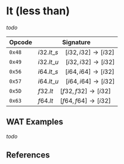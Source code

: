 
# lt (less than)

_todo_



| Opcode | Signature |
|--------|-----------|
| `0x48` | $i32.lt\_s \quad [ i32, i32 ] \to [ i32 ]$ |
| `0x49` | $i32.lt\_u \quad [ i32, i32 ] \to [ i32 ]$ |
| `0x56` | $i64.lt\_s \quad [ i64, i64 ] \to [ i32 ]$ |
| `0x57` | $i64.lt\_u \quad [ i64, i64 ] \to [ i32 ]$ |
| `0x5D` | $f32.lt \quad [ f32, f32 ] \to [ i32 ]$ |
| `0x63` | $f64.lt \quad [ f64, f64 ] \to [ i32 ]$ |



## WAT Examples

_todo_


## References

[^§2.4.1]: _WebAssembly Core Specification: Numeric Instructions_ - <https://webassembly.github.io/spec/core/bikeshed/#numeric-instructions%E2%91%A0>

